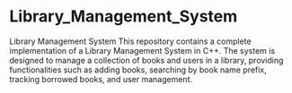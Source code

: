 # Library_Management_System
Library Management System This repository contains a complete implementation of a Library Management System in C++.  The system is designed to manage a collection of books and users in a library, providing functionalities such as adding books, searching by book name prefix, tracking borrowed books, and user management.
